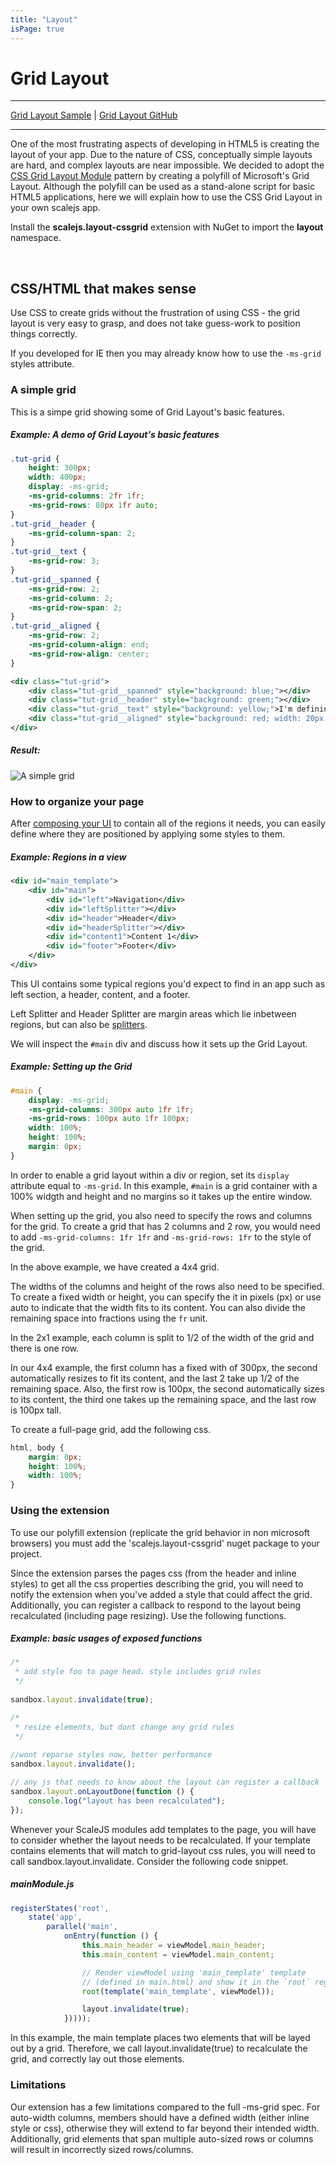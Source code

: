 ```yaml
---
title: "Layout"
isPage: true
---
```


# Grid Layout

<hr>

[Grid Layout Sample](http://scalejs.com/scalejs-examples/CssGridLayout/CssGridLayout/) |
[Grid Layout GitHub](https://github.com/lisovin/scalejs-examples/tree/master/CssGridLayout)

<hr>

One of the most frustrating aspects of developing in HTML5 is creating the layout of your app.
Due to the nature of CSS, conceptually simple layouts are hard, and complex layouts are near impossible.
We decided to adopt the [CSS Grid Layout Module](http://www.w3.org/TR/css-grid-1/) pattern by
creating a polyfill of Microsoft's Grid Layout.
Although the polyfill can be used as a stand-alone script for basic HTML5 applications, here we will
explain how to use the CSS Grid Layout in your own scalejs app.

Install the __scalejs.layout-cssgrid__ extension with NuGet to import the __layout__ namespace.

<br>

## CSS/HTML that makes sense

Use CSS to create grids without the frustration of using CSS - the grid layout is very easy to grasp,
and does not take guess-work to position things correctly. 

If you developed for IE then you may already know how to use the `-ms-grid` styles attribute.

### A simple grid

This is a simpe grid showing some of Grid Layout's basic features.

##### Example: A demo of Grid Layout's basic features
```css
.tut-grid {
	height: 300px;
	width: 400px;
	display: -ms-grid;
	-ms-grid-columns: 2fr 1fr;
	-ms-grid-rows: 80px 1fr auto;
}
.tut-grid__header {
	-ms-grid-column-span: 2;
}
.tut-grid__text {
	-ms-grid-row: 3;
}
.tut-grid__spanned {
	-ms-grid-row: 2;
	-ms-grid-column: 2;
	-ms-grid-row-span: 2; 
}
.tut-grid__aligned {
	-ms-grid-row: 2;
	-ms-grid-column-align: end;
	-ms-grid-row-align: center;
}
```
```xml
<div class="tut-grid">
	<div class="tut-grid__spanned" style="background: blue;"></div>
	<div class="tut-grid__header" style="background: green;"></div>
	<div class="tut-grid__text" style="background: yellow;">I'm defining the height of this row!</div>
	<div class="tut-grid__aligned" style="background: red; width: 20px; height: 30px;"></div>
</div>
```
##### Result: 
![A simple grid](./grid_example.png)


### How to organize your page

After [composing your UI](./composition.html) to contain all of the regions it needs, you can easily define where they are positioned
by applying some styles to them. 

##### Example: Regions in a view
```xml
<div id="main_template">
    <div id="main">
        <div id="left">Navigation</div>
        <div id="leftSplitter"></div>
        <div id="header">Header</div>
        <div id="headerSplitter"></div>
        <div id="content1">Content 1</div>
        <div id="footer">Footer</div>
    </div>
</div>
```

This UI contains some typical regions you'd expect to find in an app such as left section, a header, content, and a footer.  

Left Splitter and Header Splitter are margin areas which lie inbetween regions, but can also be [splitters](./gridlayout.html#splitters).

We will inspect the `#main` div and discuss how it sets up the Grid Layout.

##### Example: Setting up the Grid
```css
#main {
    display: -ms-grid;
	-ms-grid-columns: 300px auto 1fr 1fr; 
	-ms-grid-rows: 100px auto 1fr 100px; 
	width: 100%;
    height: 100%;
    margin: 0px;
}
```

In order to enable a grid layout within a div or region, set its `display` attribute equal to `-ms-grid`.
In this example, `#main` is a grid container with a 100% widgth and height and no margins so it takes up the entire window.

When setting up the grid, you also need to specify the rows and columns for the grid.
To create a grid that has 2 columns and 2 row, 
you would need to add `-ms-grid-columns: 1fr 1fr` and `-ms-grid-rows: 1fr` to the style of the grid.

In the above example, we have created a 4x4 grid.

The widths of the columns and height of the rows also need to be specified.
To create a fixed width or height, you can specify the it in pixels (px) or use auto to
indicate that the width fits to its content. You can also divide the remaining space into fractions using  the `fr` unit.

In the 2x1 example, each column is split to 1/2 of the width of the grid and there is one row.

In our 4x4 example, the first column has a fixed with of 300px, the second automatically
resizes to fit its content, and the last 2 take up 1/2 of the remaining space. 
Also, the first row is 100px, the second automatically sizes to its content, 
the third one takes up the remaining space, and the last row is 100px tall.

To create a full-page grid, add the following css.
```css
html, body {
	margin: 0px;
	height: 100%;
	width: 100%;
}
```

### Using the extension

To use our polyfill extension (replicate the grid behavior in non microsoft browsers) you must add the 'scalejs.layout-cssgrid' nuget package to your project. 

Since the extension parses the pages css (from the header and inline styles) to get all the css properties describing the grid, you will need to notify the extension when you've added a style that could affect the grid. Additionally, you can register a callback to respond to the layout being recalculated (including page resizing). Use the following functions.
##### Example: basic usages of exposed functions
```javascript
/*
 * add style foo to page head. style includes grid rules
 */
 
sandbox.layout.invalidate(true);
```
```javascript
/*
 * resize elements, but dont change any grid rules
 */
 
//wont reparse styles now, better performance
sandbox.layout.invalidate();
```
```javascript
// any js that needs to know about the layout can register a callback
sandbox.layout.onLayoutDone(function () {
	console.log("layout has been recalculated");
});
```

Whenever your ScaleJS modules add templates to the page, you will have to consider whether the layout needs to be recalculated. If your template contains elements that will match to grid-layout css rules, you will need to call sandbox.layout.invalidate. Consider the following code snippet.

##### mainModule.js
```javascript
registerStates('root',
	state('app',
		parallel('main',
			onEntry(function () {
				this.main_header = viewModel.main_header;
				this.main_content = viewModel.main_content;

				// Render viewModel using 'main_template' template 
				// (defined in main.html) and show it in the `root` region.
				root(template('main_template', viewModel));

				layout.invalidate(true);
			}))));
```
In this example, the main template places two elements that will be layed out by a grid. Therefore, we call layout.invalidate(true) to recalculate the grid, and correctly lay out those elements.


### Limitations

Our extension has a few limitations compared to the full -ms-grid spec. For auto-width columns, members should have a defined width (either inline style or css), otherwise they will extend to far beyond their intended width. Additionally, grid elements that span multiple auto-sized rows or columns will result in incorrectly sized rows/columns.


